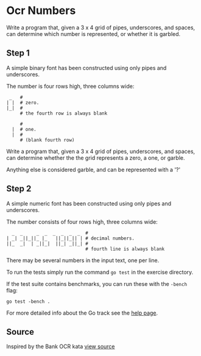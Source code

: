 # Ocr Numbers

Write a program that, given a 3 x 4 grid of pipes, underscores, and spaces, can determine which number is represented, or whether it is garbled.

## Step 1

A simple binary font has been constructed using only pipes and
underscores.

The number is four rows high, three columns wide:

     _   #
    | |  # zero.
    |_|  #
         # the fourth row is always blank

         #
      |  # one.
      |  #
         # (blank fourth row)

Write a program that, given a 3 x 4 grid of pipes, underscores, and
spaces, can determine whether the the grid represents a zero, a one, or
garble.

Anything else is considered garble, and can be represented with a '?'

## Step 2

A simple numeric font has been constructed using only pipes and
underscores.

The number consists of four rows high, three columns wide:

      _  _     _  _  _  _  _  _  #
    | _| _||_||_ |_   ||_||_|| | # decimal numbers.
    ||_  _|  | _||_|  ||_| _||_| #
                                 # fourth line is always blank

There may be several numbers in the input text, one per line.

To run the tests simply run the command `go test` in the exercise directory.

If the test suite contains benchmarks, you can run these with the `-bench`
flag:

    go test -bench .

For more detailed info about the Go track see the [help
page](http://help.exercism.io/getting-started-with-go.html).

## Source

Inspired by the Bank OCR kata [view source](http://codingdojo.org/cgi-bin/wiki.pl?KataBankOCR)
